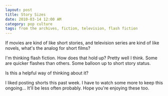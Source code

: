 ```yaml
---
layout: post
title: Story Sizes
date: 2010-03-14 12:00 AM
category: pop culture
tags: from the archives, fiction, television, flash fiction
---
```


If movies are kind of like short stories, and television series are kind of like novels, what's the analog for short films?

I'm thinking flash fiction. How does that hold up? Pretty well I think. Some are quicker flashes than others. Some balloon up to short story status.

Is this a helpful way of thinking about it?

I liked posting shorts this past week. I have to watch some more to keep this ongoing... It'll be less often probably. Hope you're enjoying these too.
